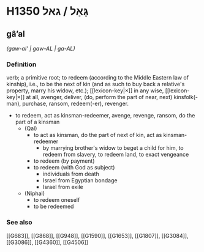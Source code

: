 # H1350 גָּאַל / גאל

## gâʼal

_(gaw-al' | ɡaw-AL | ɡa-AL)_

### Definition

verb; a primitive root; to redeem (according to the Middle Eastern law of kinship), i.e., to be the next of kin (and as such to buy back a relative's property, marry his widow, etc.); [[lexicon-key|×]] in any wise, [[lexicon-key|×]] at all, avenger, deliver, (do, perform the part of near, next) kinsfolk(-man), purchase, ransom, redeem(-er), revenger.

- to redeem, act as kinsman-redeemer, avenge, revenge, ransom, do the part of a kinsman
    - (Qal)
        - to act as kinsman, do the part of next of kin, act as kinsman-redeemer
            - by marrying brother's widow to beget a child for him, to redeem from slavery, to redeem land, to exact vengeance
        - to redeem (by payment)
        - to redeem (with God as subject)
            - individuals from death
            - Israel from Egyptian bondage
            - Israel from exile
    - (Niphal)
        - to redeem oneself
        - to be redeemed
### See also

[[G683]], [[G868]], [[G948]], [[G1590]], [[G1653]], [[G1807]], [[G3084]], [[G3086]], [[G4360]], [[G4506]]

